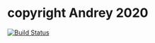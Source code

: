 # copyright Andrey 2020

[![Build Status](https://travis-ci.org/AndreyBMWX6/lab05.svg?branch=master)](https://travis-ci.org/AndreyBMWX6/lab05)

